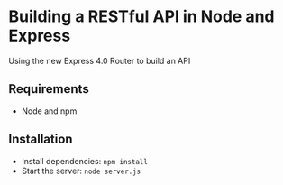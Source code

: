 # Building a RESTful API in Node and Express

Using the new Express 4.0 Router to build an API

## Requirements

- Node and npm

## Installation
- Install dependencies: `npm install`
- Start the server: `node server.js`